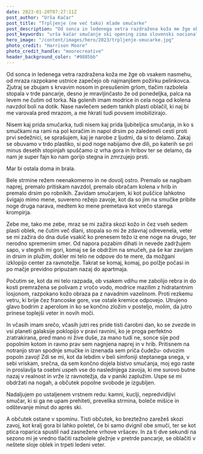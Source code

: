 ```yaml
---
date: 2023-01-20T07:27:11Z
post_author: "Urša Kačar"
post_title: "Trpljenje (ne več tako) mlade smučarke"
post_description: "Od sonca in ledenega vetra razdražena koža me žge ob vsakem nasmehu, od mraza razpokane ustnice zapečejo ob najmanjšem požirku pelinkovca. Zjutraj se zbujam s krvavim nosom in presušenim grlom, tlačim razbolela stopala v trde pancarje, desno je mravljinčasto že od ponedeljka, palca na levem ne čutim od torka."
post_keywords: "urša kačar smučanje ski opening zima slovenski nacionalni šport"
hero_image: "/content/images/hero/2023/trpljenje-smucarke.jpg"
photo_credit: "Harrison Moore"
photo_credit_handle: "moorecreative"
header_background_color: "#9885bb"
---
```


Od sonca in ledenega vetra razdražena koža me žge ob vsakem nasmehu, od mraza razpokane ustnice zapečejo ob najmanjšem požirku pelinkovca. Zjutraj se zbujam s krvavim nosom in presušenim grlom, tlačim razbolela stopala v trde pancarje, desno je mravljinčasto že od ponedeljka, palca na levem ne čutim od torka. Na golenih imam modrice in cela noga od kolena navzdol boli na dotik. Nase navlečem sedem tankih plasti oblačil, ki naj bi me varovala pred mrazom, a me hkrati tudi povsem imobilizirajo.

Nisem kaj prida smučarka, tudi nisem kaj prida ljubiteljica smučanja, in ko s smučkami na rami na pol koračim in napol drsim po zaledeneli cesti proti prvi sedežnici, se sprašujem, kaj je narobe z ljudmi, da si to delamo. Zakaj se obuvamo v trdo plastiko, si pod noge nabijamo dve dili, po katerih se pri minus desetih stopinjah spuščamo iz vrha gora in hribov ter se delamo, da nam je super fajn ko nam gorijo stegna in zmrzujejo prsti.

Mar bi ostala doma in brala.

Bele strmine režem neenakomerno in ne dovolj ostro. Premalo se nagibam naprej, premalo pritiskam navzdol, premalo obračam kolena v hrib in premalo drsim po robnikih. Zavidam smučarjem, ki kot puščice lahkotno švigajo mimo mene, suvereno režejo zavoje, kot da so jim na smučke pribite noge druga narava, medtem ko mene premetava kot vrečo starega krompirja.

Zebe me, tako me zebe, mraz se mi zažira skozi kožo in čez vseh sedem plasti oblek, ne čutim več dlani, stopala so mi že zdavnaj odrevenela, veter se mi zažira do dna duše vsakič ko prenesem težo iz ene noge na drugo, ter nerodno spremenim smer. Od napora pozabim dihati in nevede zadržujem sapo, v stegnih mi gori, komaj se še obdržim na smučeh, pa še kar zavijam in drsim in plužim, dokler mi telo ne odpove do te mere, da možgani izklopijo center za ravnotežje. Takrat se komaj, komaj, po polžje počasi in po mačje previdno pripuzam nazaj do apartmaja.

Počutim se, kot da mi telo razpada, ob vsakem vdihu me zabolijo rebra in do kosti premražena se polivam z vročo vodo, modrice mazilim z hidratantnim losjonom, razpokano kožo obraza pa z navadnim vazelinom. Proti rezkemu vetru, ki brije čez francoske gore, vse ostale kremice odpovejo. Utrujeno glavo bodrim z aperolom in ko se končno zložim v posteljo, molim, da jutro prinese toplejši veter in novih moči.

In včasih imam srečo, včasih jutri res pride tisti čarobni dan, ko se zvezde in vsi planeti galaksije poklopijo v pravi ravnini, ko je proga perfektno zratrakirana, pred mano ni žive duše, za mano tudi ne, sonce sije pod popolnim kotom in ravno prav sem nagnjena naprej in v hrib. Pritisnem na notranjo stran spodnje smučke in iznenada sem priča čudežu- odvozim popoln zavoj! Zdi se mi, kot da lebdim v beli simfoniji steptanega snega, v sebi vriskam, srečna, da sem končno dojela bistvo smučanja, moj ego raste in proslavlja ta osebni uspeh vse do naslednjega zavoja, ki me surovo butne nazaj v realnost in vrže iz ravnotežja, da v paniki zaplužim. Uspe se mi obdržati na nogah, a občutek popolne svobode je izgubljen.

Nadaljujem po ustaljenem vrstnem redu: kamni, kuclji, nepredvidljivi smučar, ki si ga ne upam prehiteti, prevelika strmina, boleče mišice in odštevanje minut do après ski.

A občutek ostane v spominu. Tisti občutek, ko breztežno zarežeš skozi zavoj, kot kralj gora bi lahko poletel, če bi samo dvignil obe smuči, ter se kot ptica roparica spustil nad zasnežene vrhove vršacev. In za ti dve sekundi na sezono mi je vredno tlačiti razbolele gležnje v pretrde pancarje, se oblačiti v neštete sloje oblek in trpeti ledeni veter.
